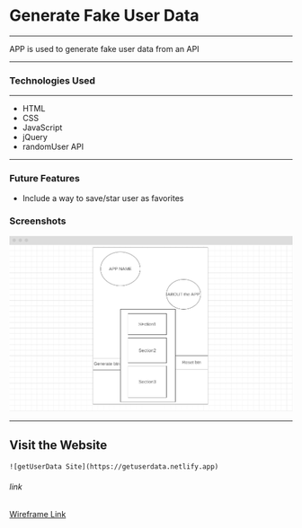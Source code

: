 # Generate Fake User Data

---

APP is used to generate fake user data from an API

---

### Technologies Used
--- 

- HTML
- CSS
- JavaScript
- jQuery
- randomUser API

---

### Future Features

- Include a way to save/star user as favorites

### Screenshots

![screenshot of design idea](./img/Wireframe.PNG)

---

## Visit the Website
    ![getUserData Site](https://getuserdata.netlify.app)

###### link
[Wireframe Link](https://wireframe.cc/v7b0Xf)
